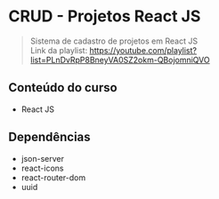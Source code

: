 # CRUD - Projetos React JS

> Sistema de cadastro de projetos em React JS </br>
> Link da playlist: https://youtube.com/playlist?list=PLnDvRpP8BneyVA0SZ2okm-QBojomniQVO

## Conteúdo do curso
- React JS

## Dependências
- json-server
- react-icons
- react-router-dom
- uuid